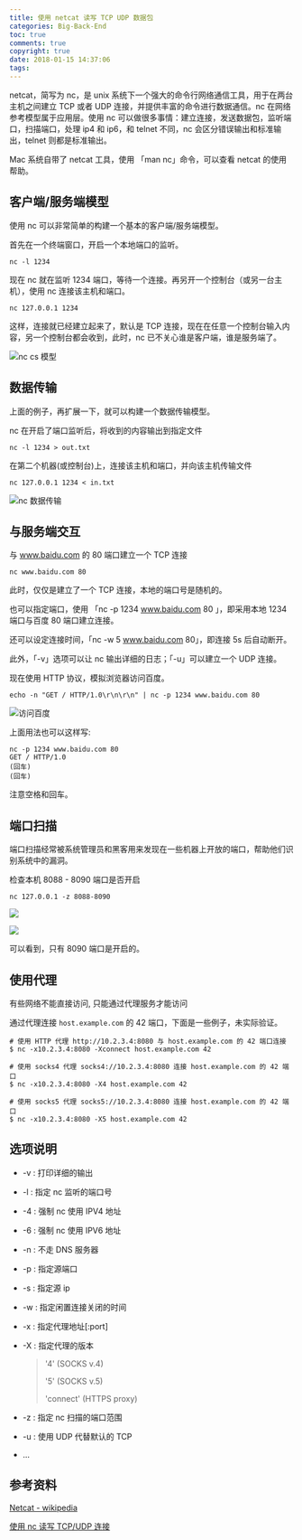 ```yaml
---
title: 使用 netcat 读写 TCP UDP 数据包
categories: Big-Back-End
toc: true
comments: true
copyright: true
date: 2018-01-15 14:37:06
tags:
---
```


netcat，简写为 nc，是 unix 系统下一个强大的命令行网络通信工具，用于在两台主机之间建立 TCP 或者 UDP 连接，并提供丰富的命令进行数据通信。nc 在网络参考模型属于应用层。使用 nc 可以做很多事情：建立连接，发送数据包，监听端口，扫描端口，处理 ip4 和 ip6，和 telnet 不同，nc 会区分错误输出和标准输出，telnet 则都是标准输出。

<!--more-->

Mac 系统自带了 netcat 工具，使用 「man nc」命令，可以查看 netcat 的使用帮助。



## 客户端/服务端模型

使用 nc 可以非常简单的构建一个基本的客户端/服务端模型。

首先在一个终端窗口，开启一个本地端口的监听。

```
nc -l 1234
```

现在 nc 就在监听 1234 端口，等待一个连接。再另开一个控制台（或另一台主机），使用 nc 连接该主机和端口。

```
nc 127.0.0.1 1234
```

这样，连接就已经建立起来了，默认是 TCP 连接，现在在任意一个控制台输入内容，另一个控制台都会收到，此时，nc 已不关心谁是客户端，谁是服务端了。

![nc cs 模型](https://user-images.githubusercontent.com/8939151/111024794-94c73a00-841b-11eb-9ff0-8f69adce6ce9.png)



## 数据传输

上面的例子，再扩展一下，就可以构建一个数据传输模型。

nc 在开启了端口监听后，将收到的内容输出到指定文件

```
nc -l 1234 > out.txt
```

在第二个机器(或控制台)上，连接该主机和端口，并向该主机传输文件

```
nc 127.0.0.1 1234 < in.txt
```

![nc 数据传输](https://user-images.githubusercontent.com/8939151/111024806-a0b2fc00-841b-11eb-9dc1-09dd866626b3.png)



## 与服务端交互

与 www.baidu.com 的 80 端口建立一个 TCP 连接

```
nc www.baidu.com 80
```

此时，仅仅是建立了一个 TCP 连接，本地的端口号是随机的。

也可以指定端口，使用 「nc -p 1234 www.baidu.com 80 」，即采用本地 1234 端口与百度 80 端口建立连接。

还可以设定连接时间，「nc -w 5 www.baidu.com 80」，即连接 5s 后自动断开。

此外，「-v」选项可以让 nc 输出详细的日志；「-u」可以建立一个 UDP 连接。

现在使用 HTTP 协议，模拟浏览器访问百度。

```
echo -n "GET / HTTP/1.0\r\n\r\n" | nc -p 1234 www.baidu.com 80
```

![访问百度](https://user-images.githubusercontent.com/8939151/111024833-b7f1e980-841b-11eb-97c8-cb350c13fa7a.png)


上面用法也可以这样写:

```
nc -p 1234 www.baidu.com 80
GET / HTTP/1.0
(回车)
(回车)
```

注意空格和回车。



## 端口扫描

端口扫描经常被系统管理员和黑客用来发现在一些机器上开放的端口，帮助他们识别系统中的漏洞。

检查本机 8088 - 8090 端口是否开启

```
nc 127.0.0.1 -z 8088-8090
```

![](https://user-images.githubusercontent.com/8939151/111024846-c93af600-841b-11eb-9e67-b009da510060.png)

![](https://user-images.githubusercontent.com/8939151/111024855-d2c45e00-841b-11eb-81fb-b39b6f2f4312.png)

可以看到，只有 8090 端口是开启的。



## 使用代理

有些网络不能直接访问, 只能通过代理服务才能访问

通过代理连接 `host.example.com` 的 42 端口，下面是一些例子，未实际验证。

```
# 使用 HTTP 代理 http://10.2.3.4:8080 与 host.example.com 的 42 端口连接
$ nc -x10.2.3.4:8080 -Xconnect host.example.com 42

# 使用 socks4 代理 socks4://10.2.3.4:8080 连接 host.example.com 的 42 端口
$ nc -x10.2.3.4:8080 -X4 host.example.com 42

# 使用 socks5 代理 socks5://10.2.3.4:8080 连接 host.example.com 的 42 端口
$ nc -x10.2.3.4:8080 -X5 host.example.com 42
```



## 选项说明

- -v : 打印详细的输出

- -l : 指定 nc 监听的端口号

- -4 : 强制 nc 使用 IPV4 地址

- -6 : 强制 nc 使用 IPV6 地址

- -n : 不走 DNS 服务器

- -p : 指定源端口

- -s : 指定源 ip

- -w : 指定闲置连接关闭的时间

- -x : 指定代理地址[:port]

- -X : 指定代理的版本

  > '4'  (SOCKS v.4)
  >
  > '5'  (SOCKS v.5)
  >
  > 'connect'  (HTTPS proxy)

- -z : 指定 nc 扫描的端口范围

- -u : 使用 UDP 代替默认的 TCP

- ...



## 参考资料

[Netcat - wikipedia](https://en.wikipedia.org/wiki/Netcat)

[使用 nc 读写 TCP/UDP 连接](http://www.ifmicro.com/%E8%AE%B0%E5%BD%95/2017/12/12/netcat-usage/)